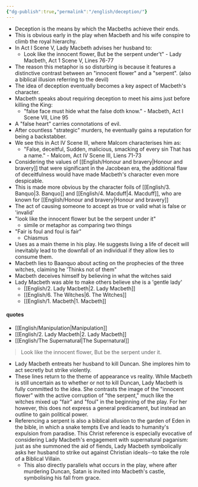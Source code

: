 ```yaml
---
{"dg-publish":true,"permalink":"/english/deception/"}
---
```


- Deception is the means by which the Macbeths achieve their ends.
- This is obvious early in the play when Macbeth and his wife conspire to climb the royal hierarchy.
- In Act I Scene V, Lady Macbeth advises her husband to:
	- Look like the innocent flower, But be the serpent under't" - Lady Macbeth, Act 1 Scene V, Lines 76-77
- The reason this metaphor is so disturbing is because it features a distinctive contrast between an "innocent flower" and a "serpent". (also a biblical illusion referring to the devil)
- The idea of deception eventually becomes a key aspect of Macbeth's character.
- Macbeth speaks about requiring deception to meet his aims just before killing the King:
	- "false face must hide what the false doth know." - Macbeth, Act I Scene VII, Line 95
- A "false heart" carries connotations of evil.
- After countless "strategic" murders, he eventually gains a reputation for being a backstabber. 
- We see this in Act IV Scene III, where Malcom characterises him as:
	- "False, deceitful, Sudden, malicious, smacking of every sin That has a name." - Malcom, Act IV Scene III, Liens 71-73
- Considering the values of [[English/Honour and bravery\|Honour and bravery]] that were significant in the Jacobean era, the additional flaw of deceitfulness would have made Macbeth's character even more despicable.
- This is made more obvious by the character foils of [[English/3. Banquo\|3. Banquo]] and [[English/4. Macduff\|4. Macduff]], who are known for [[English/Honour and bravery\|Honour and bravery]]
- The act of causing someone to accept as true or valid what is false or 'invalid'
- "look like the innocent flower but be the serpent under it"
	- simile or metaphor as comparing two things 
- "Fair is foul and foul is fair"
	- Chiasmus
- Uses as a main theme in his play. He suggests living a life of deceit will inevitably lead to the downfall of an individual if they allow lies to consume them.
- Macbeth lies to Baanquo about acting on the prophecies of the three witches, claiming he 'Thinks not of them"
- Macbeth deceives himself by believing in what the witches said
- Lady Macbeth was able to make others believe she is a 'gentle lady'
	- [[English/2. Lady Macbeth\|2. Lady Macbeth]]
	- [[English/6. The Witches\|6. The Witches]]
	- [[English/1. Macbeth\|1. Macbeth]]

#### quotes
- [[English/Manipulation\|Manipulation]]
- [[English/2. Lady Macbeth\|2. Lady Macbeth]]
- [[English/The Supernatural\|The Supernatural]]
> Look like the innocent flower, 
> But be the serpent under it.
-  Lady Macbeth entreats her husband to kill Duncan. She implores him to act secretly but strike violently.
- These lines return to the theme of appearance vs reality. While Macbeth is still uncertain as to whether or not to kill Duncan, Lady Macbeth is fully committed to the idea. She contrasts the image of the "innocent flower" with the active corruption of "the serpent," much like the witches mixed up "fair" and "foul" in the beginning of the play. For her however, this does not express a general predicament, but instead an outline to gain political power.
- Referencing a serpent is also a biblical allusion to the garden of Eden in the bible, in which a snake tempts Eve and leads to humanity's expulsion from paradise. This Christ reference is especially evocative of considering Lady Macbeth's engagement with supernatural paganism: just as she summoned the aid of fiends, Lady Macbeth symbolically asks her husband to strike out against Christian ideals--to take the role of a Biblical Villain.
	- This also directly parallels what occurs in the play, where after murdering Duncan, Satan is invited into Macbeth's castle, symbolising his fall from grace.
